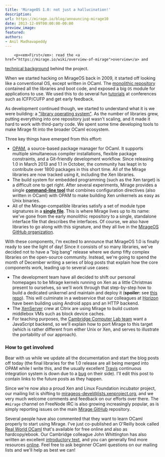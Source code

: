 ```yaml
---
title: 'MirageOS 1.0: not just a hallucination!'
description:
url: https://mirage.io/blog/announcing-mirage10
date: 2013-12-09T00:00:00-00:00
preview_image:
featured:
authors:
- Anil Madhavapeddy
---
```



        <p><em>First</em>: read the <a href="https://mirage.io/wiki/overview-of-mirage">overview</a> and
<a href="https://mirage.io/wiki/technical-background">technical background</a> behind the project.</p>
<p>When we started hacking on MirageOS back in 2009, it started off looking like a
conventional OS, except written in OCaml.   The <a href="https://github.com/mirage/mirage/tree/old-master - [404 Not Found]">monolithic
repository</a> contained all the
libraries and boot code, and exposed a big <code>OS</code> module for applications to use.
We used this to do several fun <a href="http://cufp.org/conference/sessions/2011/t3-building-functional-os">tutorials</a> at conferences
such as ICFP/CUFP and get early feedback.</p>
<p>As development continued though, we started to understand what it is we were
building: a <a href="http://anil.recoil.org/papers/2013-asplos-mirage.pdf - [1 Client error: Server returned nothing (no headers, no data)]">&quot;library operating system&quot;</a>.  As the number of libraries grew,
putting everything into one repository just wasn't scaling, and it made it hard
to work with third-party code.  We spent some time developing tools to make
Mirage fit into the broader OCaml ecosystem.</p>
<p>Three key things have emerged from this effort:</p>
<ul>
<li><a href="https://opam.ocaml.org">OPAM</a>, a source-based package manager for
OCaml. It supports multiple simultaneous compiler installations, flexible
package constraints, and a Git-friendly development workflow.  Since
releasing 1.0 in March 2013 and 1.1 in October, the community has leapt
in to contribute over 1800 packages in this short time.  All of the
Mirage libraries are now tracked using it, including the Xen libraries.
</li>
<li>The build system for embedded programming (such as the Xen target) is
a difficult one to get right.  After several experiments, Mirage provides
a single <strong><a href="https://github.com/mirage/mirage">command-line tool</a></strong> that
combines configuration directives (also written in OCaml) with OPAM to
make building Xen unikernels as easy as Unix binaries.
</li>
<li>All of the Mirage-compatible libraries satisfy a set of module type
signatures in a <strong><a href="https://github.com/mirage/mirage-types/blob/master/lib/v1.mli">single file</a></strong>.
This is where Mirage lives up to its name: we've gone from the early
monolithic repository to a single, standalone interface file that
describes the interfaces.  Of course, we also have libraries to go along
with this signature, and they all live in the <a href="https://github.com/mirage">MirageOS GitHub organization</a>.
</li>
</ul>
<p>With these components, I'm excited to announce that MirageOS 1.0 is finally ready
to see the light of day!  Since it consists of so many libraries, we've decided
not to have a &quot;big bang&quot; release where we dump fifty complex libraries on the
open-source community.  Instead, we're going to spend the month of December
writing a series of blog posts that explain how the core components work,
leading up to several use cases:</p>
<ul>
<li>The development team have all decided to shift our personal homepages to be Mirage
kernels running on Xen as a little Christmas present to ourselves, so we'll work through that step-by-step how to build
a dedicated unikernel and maintain and deploy it (<strong>spoiler:</strong> see <a href="https://github.com/mirage/mirage-www-deployment">this repo</a>).  This will culminate in
a webservice that our colleagues at <a href="http://horizon.ac.uk">Horizon</a> have been
building using Android apps and an HTTP backend.
</li>
<li>The <a href="http://xenserver.org">XenServer</a> crew at Citrix are using Mirage to build custom middlebox VMs
such as block device caches.
</li>
<li>For teaching purposes, the <a href="http://ocaml.io">Cambridge Computer Lab team</a> want a JavaScript backend,
so we'll explain how to port Mirage to this target (which is rather different
from either Unix or Xen, and serves to illustrate the portability of our approach).
</li>
</ul>
<h3>How to get involved</h3>
<p>Bear with us while we update all the documentation and start the blog posts off
today (the final libraries for the 1.0 release are all being merged into OPAM
while I write this, and the usually excellent <a href="http://travis-ci.org">Travis</a> continuous integration system is down due to a <a href="https://github.com/travis-ci/travis-ci/issues/1727">bug</a> on their side).  I'll edit this post to contain links to the future posts
as they happen.</p>
<p>Since we're now also a proud Xen and Linux Foundation incubator project, our mailing
list is shifting to <a href="http://lists.xenproject.org/cgi-bin/mailman/listinfo/mirageos-devel">mirageos-devel@lists.xenproject.org</a>, and we very much
welcome comments and feedback on our efforts over there.
The <code>#mirage</code> channel on FreeNode IRC is also growing increasingly popular, as
is simply reporting issues on the main <a href="http://github.com/mirage/mirage">Mirage GitHub</a> repository.</p>
<p>Several people have also commented that they want to learn OCaml properly to
start using Mirage.  I've just co-published an O'Reilly book called
<a href="https://realworldocaml.org">Real World OCaml</a> that's available for free online
and also as hardcopy/ebook.  Our Cambridge colleague John Whittington has
also written an excellent <a href="http://ocaml-book.com/">introductory text</a>, and
you can generally find more resources <a href="http://ocaml.org/docs/">online</a>.
Feel free to ask beginner OCaml questions on our mailing lists and we'll help
as best we can!</p>

      
